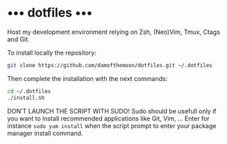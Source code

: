 # ••• dotfiles •••

Host my development environment relying on Zsh, (Neo)Vim, Tmux, Ctags and Git.

To install locally the repository:

```bash
git clone https://github.com/damofthemoon/dotfiles.git ~/.dotfiles
```

Then complete the installation with the next commands:

```bash
cd ~/.dotfiles
./install.sh
```

DON'T LAUNCH THE SCRIPT WITH SUDO! Sudo should be usefull only if you want to
install recommended applications like Git, Vim, ...
Enter for instance `sudo yum install` when the script prompt to enter
your package manager install command.
